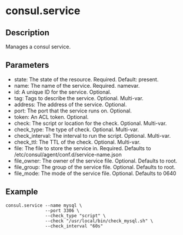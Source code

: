 # consul.service

## Description

Manages a consul service.

## Parameters

* state: The state of the resource. Required. Default: present.
* name: The name of the service. Required. namevar.
* id: A unique ID for the service. Optional.
* tag: Tags to describe the service. Optional. Multi-var.
* address: The address of the service. Optional.
* port: The port that the service runs on. Optional.
* token: An ACL token. Optional.
* check: The script or location for the check. Optional. Multi-var.
* check_type: The type of check. Optional. Multi-var.
* check_interval: The interval to run the script. Optional. Multi-var.
* check_ttl: The TTL of the check. Optional. Multi-var.
* file: The file to store the service in. Required. Defaults to /etc/consul/agent/conf.d/service-name.json
* file_owner: The owner of the service file. Optional. Defaults to root.
* file_group: The group of the service file. Optional. Defaults to root.
* file_mode: The mode of the service file. Optional. Defaults to 0640

## Example

```shell
consul.service --name mysql \
               --port 3306 \
               --check_type "script" \
               --check "/usr/local/bin/check_mysql.sh" \
               --check_interval "60s"
```

